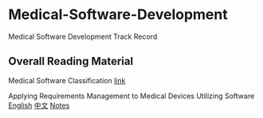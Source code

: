 # Medical-Software-Development
Medical Software Development Track Record

## Overall Reading Material

Medical Software Classification
[link](https://github.com/duxuhao/Medical-Software-Development/Material/Classification)

Applying Requirements Management to Medical Devices Utilizing Software
[English](ftp://public.dhe.ibm.com/software/rational/web/whitepapers/2003/medical-devices.pdf)
[中文](https://www.ibm.com/developerworks/cn/rational/r-md/index.html)
[Notes]()